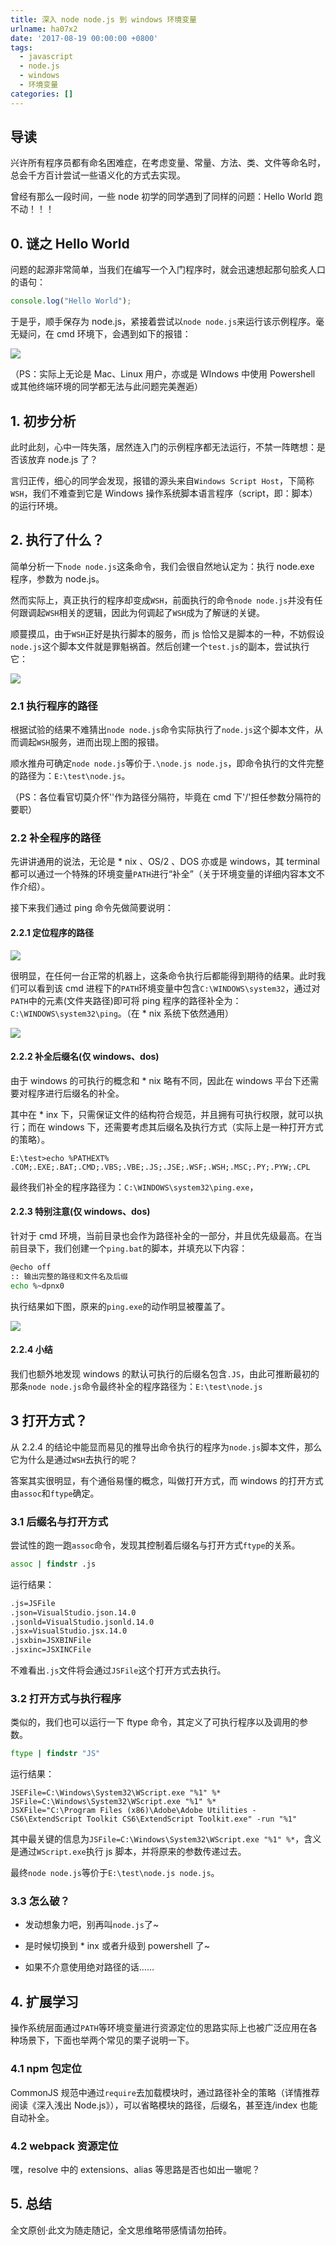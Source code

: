 ```yaml
---
title: 深入 node node.js 到 windows 环境变量
urlname: ha07x2
date: '2017-08-19 00:00:00 +0800'
tags:
  - javascript
  - node.js
  - windows
  - 环境变量
categories: []
---
```


## 导读

兴许所有程序员都有命名困难症，在考虑变量、常量、方法、类、文件等命名时，总会千方百计尝试一些语义化的方式去实现。

曾经有那么一段时间，一些 node 初学的同学遇到了同样的问题：Hello World 跑不动！！！

## 0. 谜之 Hello World

问题的起源非常简单，当我们在编写一个入门程序时，就会迅速想起那句脍炙人口的语句：

```javascript
console.log("Hello World");
```

于是乎，顺手保存为 node.js，紧接着尝试以`node node.js`来运行该示例程序。毫无疑问，在 cmd 环境下，会遇到如下的报错：

<!-- more -->

![](https://cdn.yuque.com/yuque/0/2018/png/103147/1530283568108-6e8cae58-4157-416f-a72f-3ab1e987d86d.png#width=565)

（PS：实际上无论是 Mac、Linux 用户，亦或是 WIndows 中使用 Powershell 或其他终端环境的同学都无法与此问题完美邂逅）

## 1. 初步分析

此时此刻，心中一阵失落，居然连入门的示例程序都无法运行，不禁一阵瞎想：是否该放弃 node.js 了？

言归正传，细心的同学会发现，报错的源头来自`Windows Script Host`，下简称`WSH`，我们不难查到它是 Windows 操作系统脚本语言程序（script，即：脚本）的运行环境。

## 2. 执行了什么？

简单分析一下`node node.js`这条命令，我们会很自然地认定为：执行 node.exe 程序，参数为 node.js。

然而实际上，真正执行的程序却变成`WSH`，前面执行的命令`node node.js`并没有任何跟调起`WSH`相关的逻辑，因此为何调起了`WSH`成为了解谜的关键。

顺蔓摸瓜，由于`WSH`正好是执行脚本的服务，而 js 恰恰又是脚本的一种，不妨假设`node.js`这个脚本文件就是罪魁祸首。然后创建一个`test.js`的副本，尝试执行它：

![](https://cdn.yuque.com/yuque/0/2018/png/103147/1530283579297-58c3fa0b-a64b-48c6-b48e-2d2d95788c1b.png#width=573)

### 2.1 执行程序的路径

根据试验的结果不难猜出`node node.js`命令实际执行了`node.js`这个脚本文件，从而调起`WSH`服务，进而出现上图的报错。

顺水推舟可确定`node node.js`等价于`.\node.js node.js`，即命令执行的文件完整的路径为：`E:\test\node.js`。

（PS：各位看官切莫介怀''作为路径分隔符，毕竟在 cmd 下'/'担任参数分隔符的要职）

### 2.2 补全程序的路径

先讲讲通用的说法，无论是 \* nix 、OS/2 、DOS 亦或是 windows，其 terminal 都可以通过一个特殊的环境变量`PATH`进行“补全”（关于环境变量的详细内容本文不作介绍）。

接下来我们通过 ping 命令先做简要说明：

#### 2.2.1 定位程序的路径

![](https://cdn.yuque.com/yuque/0/2018/png/103147/1530283587792-4ced2a94-ce79-49de-8ff3-2fc6864b9c1d.png#width=462)

很明显，在任何一台正常的机器上，这条命令执行后都能得到期待的结果。此时我们可以看到该 cmd 进程下的`PATH`环境变量中包含`C:\WINDOWS\system32`，通过对`PATH`中的元素(文件夹路径)即可将 ping 程序的路径补全为：`C:\WINDOWS\system32\ping`。（在 \* nix 系统下依然通用）

![](https://cdn.yuque.com/yuque/0/2018/png/103147/1530283599104-8cb6d3a0-8146-4013-8050-c72dc48774a3.png#width=747)

#### 2.2.2 补全后缀名(仅 windows、dos)

由于 windows 的可执行的概念和 \* nix 略有不同，因此在 windows 平台下还需要对程序进行后缀名的补全。

其中在 \* inx 下，只需保证文件的结构符合规范，并且拥有可执行权限，就可以执行；而在 windows 下，还需要考虑其后缀名及执行方式（实际上是一种打开方式的策略）。

```
E:\test>echo %PATHEXT%
.COM;.EXE;.BAT;.CMD;.VBS;.VBE;.JS;.JSE;.WSF;.WSH;.MSC;.PY;.PYW;.CPL
```

最终我们补全的程序路径为：`C:\WINDOWS\system32\ping.exe`，

#### 2.2.3 特别注意(仅 windows、dos)

针对于 cmd 环境，当前目录也会作为路径补全的一部分，并且优先级最高。在当前目录下，我们创建一个`ping.bat`的脚本，并填充以下内容：

```bash
@echo off
:: 输出完整的路径和文件名及后缀
echo %~dpnx0
```

执行结果如下图，原来的`ping.exe`的动作明显被覆盖了。

![](https://cdn.yuque.com/yuque/0/2018/png/103147/1530283614729-6819eb33-989b-4506-8bed-b1adbcf1e8fe.png#width=569)

#### 2.2.4 小结

我们也额外地发现 windows 的默认可执行的后缀名包含`.JS`，由此可推断最初的那条`node node.js`命令最终补全的程序路径为：`E:\test\node.js`

## 3 打开方式？

从 2.2.4 的结论中能显而易见的推导出命令执行的程序为`node.js`脚本文件，那么它为什么是通过`WSH`去执行的呢？

答案其实很明显，有个通俗易懂的概念，叫做打开方式，而 windows 的打开方式由`assoc`和`ftype`确定。

### 3.1 后缀名与打开方式

尝试性的跑一跑`assoc`命令，发现其控制着后缀名与打开方式`ftype`的关系。

```bat
assoc | findstr .js
```

运行结果：

```bat
.js=JSFile
.json=VisualStudio.json.14.0
.jsonld=VisualStudio.jsonld.14.0
.jsx=VisualStudio.jsx.14.0
.jsxbin=JSXBINFile
.jsxinc=JSXINCFile
```

不难看出`.js`文件将会通过`JSFile`这个打开方式去执行。

### 3.2 打开方式与执行程序

类似的，我们也可以运行一下 ftype 命令，其定义了可执行程序以及调用的参数。

```bat
ftype | findstr "JS"
```

运行结果：

```
JSEFile=C:\Windows\System32\WScript.exe "%1" %*
JSFile=C:\Windows\System32\WScript.exe "%1" %*
JSXFile="C:\Program Files (x86)\Adobe\Adobe Utilities - CS6\ExtendScript Toolkit CS6\ExtendScript Toolkit.exe" -run "%1"
```

其中最关键的信息为`JSFile=C:\Windows\System32\WScript.exe "%1" %*`，含义是通过`WScript.exe`执行 js 脚本，并将原来的参数传递过去。

最终`node node.js`等价于`E:\test\node.js node.js`。

### 3.3 怎么破？

- 发动想象力吧，别再叫`node.js`了~

- 是时候切换到 \* inx 或者升级到 powershell 了~

- 如果不介意使用绝对路径的话……

## 4. 扩展学习

操作系统层面通过`PATH`等环境变量进行资源定位的思路实际上也被广泛应用在各种场景下，下面也举两个常见的栗子说明一下。

### 4.1 npm 包定位

CommonJS 规范中通过`require`去加载模块时，通过路径补全的策略（详情推荐阅读《深入浅出 Node.js》），可以省略模块的路径，后缀名，甚至连/index 也能自动补全。

### 4.2 webpack 资源定位

嘿，resolve 中的 extensions、alias 等思路是否也如出一辙呢？

## 5. 总结

全文原创·此文为随走随记，全文思维略带感情请勿拍砖。
